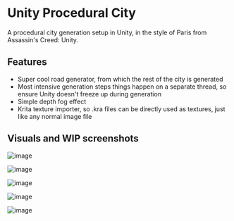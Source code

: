 # Unity Procedural City

A procedural city generation setup in Unity, in the style of Paris from Assassin's Creed: Unity.

## Features
- Super cool road generator, from which the rest of the city is generated
- Most intensive generation steps things happen on a separate thread, so ensure Unity doesn't freeze up during generation
- Simple depth fog effect
- Krita texture importer, so .kra files can be directly used as textures, just like any normal image file

## Visuals and WIP screenshots

![image](https://github.com/user-attachments/assets/0a09e1ca-f607-4393-8549-775eafe85140)

![image](https://github.com/user-attachments/assets/e84a129d-725f-4c5d-a308-179b6bfc3bc1)

![image](https://github.com/user-attachments/assets/bdd04671-7abd-4236-ba22-f5ee219f18b7)

![image](https://github.com/user-attachments/assets/a91a1549-f28a-44a7-8b56-dbba9220f4a2)

![image](https://github.com/user-attachments/assets/0b03d582-d2bb-4154-a146-25e1437a6e36)
